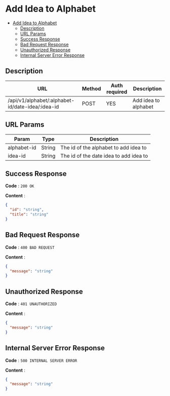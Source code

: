 # Add Idea to Alphabet

<!--toc:start-->

- [Add Idea to Alphabet](#add-idea-to-alphabet)
  - [Description](#description)
  - [URL Params](#url-params)
  - [Success Response](#success-response)
  - [Bad Request Response](#bad-request-response)
  - [Unauthorized Response](#unauthorized-response)
  - [Internal Server Error Response](#internal-server-error-response)
  <!--toc:end-->

## Description

| URL                                              | Method | Auth required | Description          |
| ------------------------------------------------ | ------ | ------------- | -------------------- |
| /api/v1/alphabet/:alphabet-id/date-idea/:idea-id | POST   | YES           | Add idea to alphabet |

## URL Params

| Param       | Type   | Description                            |
| ----------- | ------ | -------------------------------------- |
| alphabet-id | String | The id of the alphabet to add idea to  |
| idea-id     | String | The id of the date idea to add idea to |

## Success Response

**Code** : `200 OK`

**Content** :

```json
{
  "id": "string",
  "title": "string"
}
```

## Bad Request Response

**Code** : `400 BAD REQUEST`

**Content** :

```json
{
  "message": "string"
}
```

## Unauthorized Response

**Code** : `401 UNAUTHORIZED`

**Content** :

```json
{
  "message": "string"
}
```

## Internal Server Error Response

**Code** : `500 INTERNAL SERVER ERROR`

**Content** :

```json
{
  "message": "string"
}
```
